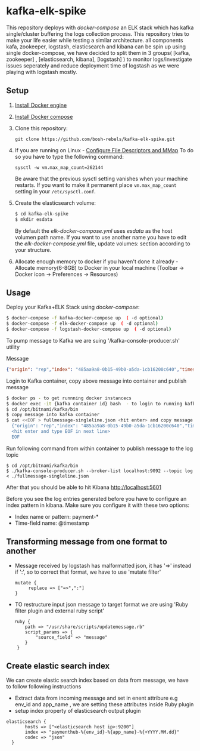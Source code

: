 # kafka-elk-spike
This repository deploys with *docker-compose* an ELK stack which has kafka single/cluster buffering the logs collection process. This repository tries to make your life easier while testing a similar architecture. all components kafa, zookeeper, logstash, elasticsearch and kibana can be spin up using single docker-compose, we have decided to split them in 3 groups( [kafka, zookeeper] , [elasticsearch, kibana], [logstash] ) to monitor logs/investigate issues seperately and reduce deployment time of logstash as we were playing with logstash mostly.

## Setup

1.  [Install Docker engine](https://docs.docker.com/engine/installation/)
2.  [Install Docker compose](https://docs.docker.com/compose/install/)
3.  Clone this repository:
    ```
    git clone https://github.com/bosh-rebels/kafka-elk-spike.git
    ```
4. If you are running on Linux -  [Configure File Descriptors and MMap](https://www.elastic.co/guide/en/elasticsearch/guide/current/_file_descriptors_and_mmap.html)
To do so you have to type the following command:
    ```
    sysctl -w vm.max_map_count=262144
    ```
    Be aware that the previous sysctl setting vanishes when your machine restarts.
    If you want to make it permanent place `vm.max_map_count` setting in your `/etc/sysctl.conf`.
5. Create the elasticsearch volume:
    ```bash
    $ cd kafka-elk-spike
    $ mkdir esdata
    ```
    By default the *elk-docker-compose.yml* uses *esdata* as the host volumen path name. If you want to use another name you have to edit the *elk-docker-compose.yml* file, update  volumes: section according to your structure.
    
6. Allocate enough memory to docker if you haven't done it already - Allocate memory(6-8GB) to Docker in your local machine (Toolbar -> Docker icon -> Preferences -> Resources)


## Usage

Deploy your Kafka+ELK Stack using *docker-compose*:

```bash
$ docker-compose -f kafka-docker-compose up  ( -d optional)
$ docker-compose -f elk-docker-compose up  ( -d optional)
$ docker-compose -f logstash-docker-compose up  ( -d optional)
```

To pump message to Kafka we are suing '/kafka-console-producer.sh' utility

Message 

``` json
{"origin": "rep","index": "485aa9a8-0b15-49b0-a5da-1cb16200c640","timestamp_ns": 1530028516300126053,"tags": {    "source_id": "30ec7020-ddd2-40c1-9f23-389aeef147f1"},"timestamp": 1530028516300,"job": "diego_cell","deployment": "cf","logMessage": {    "environment_id": "prod3",    "timestamp_ns": 1530028516300126053,    "timestamp": 1530028516300,    "app": {        "org": "ca-apm-agent",        "guid": "30ec7020-ddd2-40c1-9f23-389aeef147f1",        "name": "ca-apm-nozzle",        "space": "ca-apm"    },    "source_instance": "0",    "source_type": "APP/PROC/WEB",    "message": "2018/06/26 15:55:16 Posting 2210 metrics"},"ip": "10.58.4.18"}
```

Login to Kafka container, copy above message into container and publish message 


``` bash
$ docker ps - to get runnning docker instancecs 
$ docker exec -it {kafka container id} bash  - to login to running kafka container in interactive mode
$ cd /opt/bitnami/kafka/bin
$ copy message into kafka container 
$ cat <<EOF > fullmessage-singleline.json <hit enter> and copy message in mext line
  {"origin": "rep","index": "485aa9a8-0b15-49b0-a5da-1cb16200c640","timestamp_ns": 1530028516300126053,"tags": {    "source_id": "30ec7020-ddd2-40c1-9f23-389aeef147f1"},"timestamp": 1530028516300,"job": "diego_cell","deployment": "cf","logMessage": {    "environment_id": "prod3",    "timestamp_ns": 1530028516300126053,    "timestamp": 1530028516300,    "app": {        "org": "ca-apm-agent",        "guid": "30ec7020-ddd2-40c1-9f23-389aeef147f1",        "name": "ca-apm-nozzle",        "space": "ca-apm"    },    "source_instance": "0",    "source_type": "APP/PROC/WEB",    "message": "2018/06/26 15:55:16 Posting 2210 metrics"},"ip": "10.58.4.18"}
  <hit enter and type EOF in next line>
  EOF
```

Run following command from within container to publish message to the log topic

```
$ cd /opt/bitnami/kafka/bin
$ ./kafka-console-producer.sh --broker-list localhost:9092 --topic log < ./fullmessage-singleline.json
```

After that you should be able to hit Kibana [http://localhost:5601](http://localhost:5601)

Before you see the log entries generated before you have to configure an index pattern in kibana. Make sure you configure it with these two options:
* Index name or pattern: payment-*
* Time-field name: @timestamp


## Transforming message from one format to another

* Message received by logstash has malformatted json, it has '=>' instead if ':', so to correct that format, we have to use 'mutate filter'
    
    ```
	mutate {
         replace => ["=>",":"]
	}
    ```

* TO restructure input json message to target format we are using 'Ruby filter plugin and external ruby script'

 ```
    ruby {
		path => "/usr/share/scripts/updatemessage.rb"
		script_params => {
			"source_field" => "message"
    	}   
     }
```

## Create elastic search index

We can create elastic search index based on data from message, we have to follow following instructions
* Extract data from incoming message and set in enent attribure e.g  env_id and app_name , we are setting these attributes inside Ruby plugin
* setup index property of elasticsearch output plugin

```
elasticsearch {
       hosts => ["<elasticsearch host ip>:9200"]
       index => "paymenthub-%{env_id}-%{app_name}-%{+YYYY.MM.dd}"
	   codec => "json"
  }
  ```
